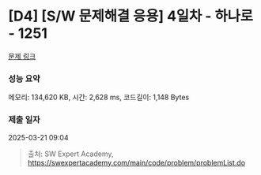 # [D4] [S/W 문제해결 응용] 4일차 - 하나로 - 1251 

[문제 링크](https://swexpertacademy.com/main/code/problem/problemDetail.do?contestProbId=AV15StKqAQkCFAYD) 

### 성능 요약

메모리: 134,620 KB, 시간: 2,628 ms, 코드길이: 1,148 Bytes

### 제출 일자

2025-03-21 09:04



> 출처: SW Expert Academy, https://swexpertacademy.com/main/code/problem/problemList.do